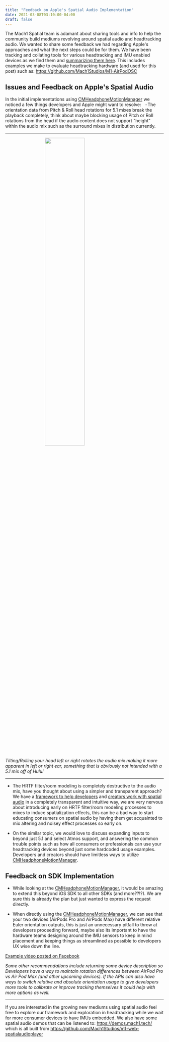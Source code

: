 ```yaml
---
title: "Feedback on Apple's Spatial Audio Implementation"
date: 2021-03-08T03:10:00-04:00
draft: false
---
```


The Mach1 Spatial team is adamant about sharing tools and info to help the community build mediums revolving around spatial audio and headtracking audio. We wanted to share some feedback we had regarding Apple's approaches and what the next steps could be for them. 
We have been tracking and collating tools for various headtracking and IMU enabled devices as we find them and [summarizing them here](https://research.mach1.tech/imu-enabled-devices).
This includes examples we make to evaluate headtracking hardware (and used for this post) such as: https://github.com/Mach1Studios/M1-AirPodOSC

## Issues and Feedback on Apple's Spatial Audio

In the initial implementations using [CMHeadphoneMotionManager](https://developer.apple.com/documentation/coremotion/cmheadphonemotionmanager) we noticed a few things developers and Apple might want to resolve:
 
 - The orientation data from Pitch & Roll head rotations for 5.1 mixes break the playback completely, think about maybe blocking usage of Pitch or Roll rotations from the head if the audio content does not support "height" within the audio mix such as the surround mixes in distribution currently.

---

<img src="https://mach1-research-public.s3.amazonaws.com/posts/resources/feedback-on-apples-spatial-audio/roll-issue.gif" alt="" style="width:50%;display:block;margin-left:auto;margin-right:auto;">

_Tilting/Rolling your head left or right rotates the audio mix making it more apparent in left or right ear, something that is obviously not intended with a 5.1 mix off of Hulu!_

---

- The HRTF filter/room modeling is completely destructive to the audio mix, have you thought about using a simpler and transparent approach? 
We have a [framework to help developers](https://www.mach1.tech/developers) and [creators work with spatial audio](https://www.mach1.tech/spatial-system) in a completely transparent and intuitive way, we are very nervous about introducing early on HRTF filter/room modeling processes to mixes to induce spatialization effects, this can be a bad way to start educating consumers on spatial audio by having them get acquainted to mix altering and noisey effect processes so early on.

- On the similar topic, we would love to discuss expanding inputs to beyond just 5.1 and select Atmos support, and answering the common trouble points such as how all consumers or professionals can use your headtracking devices beyond just some hardcoded usage examples. Developers and creators should have limitless ways to utilize [CMHeadphoneMotionManager](https://developer.apple.com/documentation/coremotion/cmheadphonemotionmanager).

## Feedback on SDK Implementation

- While looking at the [CMHeadphoneMotionManager](https://developer.apple.com/documentation/coremotion/cmheadphonemotionmanager), it would be amazing to extend this beyond iOS SDK to all other SDKs (and more??!?).
We are sure this is already the plan but just wanted to express the request directly.

- When directly using the [CMHeadphoneMotionManager](https://developer.apple.com/documentation/coremotion/cmheadphonemotionmanager), we can see that your two devices (AirPods Pro and AirPods Max) have different relative Euler orientation outputs, this is just an unnecessary pitfall to throw at developers proceeding forward, maybe also its important to have the hardware teams designing around the IMU sensors to keep in mind placement and keeping things as streamlined as possible to developers UX wise down the line. 

[Example video posted on Facebook](https://www.facebook.com/590732605/videos/10158158827442606/)

_Some other recommendations include returning some device description so Developers have a way to maintain rotation differences between AirPod Pro vs Air Pod Max (and other upcoming devices). If the APIs can also have ways to switch relative and absolute orientation usage to give developers more tools to calibrate or improve tracking themselves it could help with more options as well._

---

If you are interested in the growing new mediums using spatial audio feel free to explore our framework and exploration in headtracking while we wait for more consumer devices to have IMUs embedded.
We also have some spatial audio demos that can be listened to: https://demos.mach1.tech/ 
which is all built from https://github.com/Mach1Studios/m1-web-spatialaudioplayer